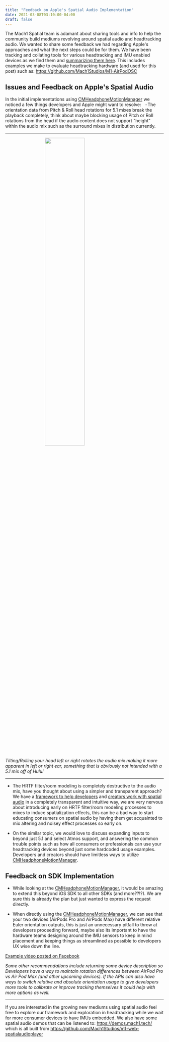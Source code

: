 ```yaml
---
title: "Feedback on Apple's Spatial Audio Implementation"
date: 2021-03-08T03:10:00-04:00
draft: false
---
```


The Mach1 Spatial team is adamant about sharing tools and info to help the community build mediums revolving around spatial audio and headtracking audio. We wanted to share some feedback we had regarding Apple's approaches and what the next steps could be for them. 
We have been tracking and collating tools for various headtracking and IMU enabled devices as we find them and [summarizing them here](https://research.mach1.tech/imu-enabled-devices).
This includes examples we make to evaluate headtracking hardware (and used for this post) such as: https://github.com/Mach1Studios/M1-AirPodOSC

## Issues and Feedback on Apple's Spatial Audio

In the initial implementations using [CMHeadphoneMotionManager](https://developer.apple.com/documentation/coremotion/cmheadphonemotionmanager) we noticed a few things developers and Apple might want to resolve:
 
 - The orientation data from Pitch & Roll head rotations for 5.1 mixes break the playback completely, think about maybe blocking usage of Pitch or Roll rotations from the head if the audio content does not support "height" within the audio mix such as the surround mixes in distribution currently.

---

<img src="https://mach1-research-public.s3.amazonaws.com/posts/resources/feedback-on-apples-spatial-audio/roll-issue.gif" alt="" style="width:50%;display:block;margin-left:auto;margin-right:auto;">

_Tilting/Rolling your head left or right rotates the audio mix making it more apparent in left or right ear, something that is obviously not intended with a 5.1 mix off of Hulu!_

---

- The HRTF filter/room modeling is completely destructive to the audio mix, have you thought about using a simpler and transparent approach? 
We have a [framework to help developers](https://www.mach1.tech/developers) and [creators work with spatial audio](https://www.mach1.tech/spatial-system) in a completely transparent and intuitive way, we are very nervous about introducing early on HRTF filter/room modeling processes to mixes to induce spatialization effects, this can be a bad way to start educating consumers on spatial audio by having them get acquainted to mix altering and noisey effect processes so early on.

- On the similar topic, we would love to discuss expanding inputs to beyond just 5.1 and select Atmos support, and answering the common trouble points such as how all consumers or professionals can use your headtracking devices beyond just some hardcoded usage examples. Developers and creators should have limitless ways to utilize [CMHeadphoneMotionManager](https://developer.apple.com/documentation/coremotion/cmheadphonemotionmanager).

## Feedback on SDK Implementation

- While looking at the [CMHeadphoneMotionManager](https://developer.apple.com/documentation/coremotion/cmheadphonemotionmanager), it would be amazing to extend this beyond iOS SDK to all other SDKs (and more??!?).
We are sure this is already the plan but just wanted to express the request directly.

- When directly using the [CMHeadphoneMotionManager](https://developer.apple.com/documentation/coremotion/cmheadphonemotionmanager), we can see that your two devices (AirPods Pro and AirPods Max) have different relative Euler orientation outputs, this is just an unnecessary pitfall to throw at developers proceeding forward, maybe also its important to have the hardware teams designing around the IMU sensors to keep in mind placement and keeping things as streamlined as possible to developers UX wise down the line. 

[Example video posted on Facebook](https://www.facebook.com/590732605/videos/10158158827442606/)

_Some other recommendations include returning some device description so Developers have a way to maintain rotation differences between AirPod Pro vs Air Pod Max (and other upcoming devices). If the APIs can also have ways to switch relative and absolute orientation usage to give developers more tools to calibrate or improve tracking themselves it could help with more options as well._

---

If you are interested in the growing new mediums using spatial audio feel free to explore our framework and exploration in headtracking while we wait for more consumer devices to have IMUs embedded.
We also have some spatial audio demos that can be listened to: https://demos.mach1.tech/ 
which is all built from https://github.com/Mach1Studios/m1-web-spatialaudioplayer